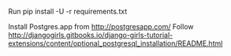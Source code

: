 Run pip install -U -r requirements.txt

Install Postgres.app from http://postgresapp.com/
Follow http://djangogirls.gitbooks.io/django-girls-tutorial-extensions/content/optional_postgresql_installation/README.html

